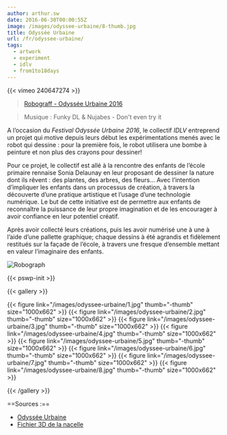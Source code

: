 ```yaml
---
author: arthur.sw
date: 2016-06-30T00:00:55Z
image: /images/odyssee-urbaine/8-thumb.jpg
title: Odyssée Urbaine
url: /fr/odyssee-urbaine/
tags:
  - artwork
  - experiment
  - idlv
  - from1to18days
---
```


{{< vimeo 240647274 >}}

> [Robograff - Odyssée Urbaine 2016](https://vimeo.com/185069455)

> Musique : Funky DL & Nujabes - Don't even try it

A l’occasion du *Festival Odyssée Urbaine 2016*, le collectif *IDLV* entreprend un projet qui motive depuis leurs début les expérimentations menés avec le robot qui dessine : pour la première fois, le robot utilisera une bombe à peinture et non plus des crayons pour dessiner!

Pour ce projet, le collectif est allé à la rencontre des enfants de l’école primaire rennaise Sonia Delaunay en leur proposant de dessiner la nature dont ils rêvent : des plantes, des arbres, des fleurs… Avec l’intention d’impliquer les enfants dans un processus de création, à travers la découverte d’une pratique artistique et l’usage d’une technologie numérique. Le but de cette initiative est de permettre aux enfants de reconnaître la puissance de leur propre imagination et de les encourager à avoir confiance en leur potentiel créatif.

Après avoir collecté leurs créations, puis les avoir numérisé une à une à l’aide d’une pallette graphique; chaque dessins à été agrandis et fidèlement restitués sur la façade de l’école, à travers une fresque d’ensemble mettant en valeur l’imaginaire des enfants.

![Robograph](/images/odyssee-urbaine/logo.jpg)

{{< pswp-init >}}

{{< gallery >}}

{{< figure link="/images/odyssee-urbaine/1.jpg" thumb="-thumb" size="1000x662" >}}
{{< figure link="/images/odyssee-urbaine/2.jpg" thumb="-thumb" size="1000x662" >}}
{{< figure link="/images/odyssee-urbaine/3.jpg" thumb="-thumb" size="1000x662" >}}
{{< figure link="/images/odyssee-urbaine/4.jpg" thumb="-thumb" size="1000x662" >}}
{{< figure link="/images/odyssee-urbaine/5.jpg" thumb="-thumb" size="1000x662" >}}
{{< figure link="/images/odyssee-urbaine/6.jpg" thumb="-thumb" size="1000x662" >}}
{{< figure link="/images/odyssee-urbaine/7.jpg" thumb="-thumb" size="1000x662" >}}
{{< figure link="/images/odyssee-urbaine/8.jpg" thumb="-thumb" size="1000x662" >}}

{{< /gallery >}}

==Sources :==

* <a href="http://www.tourisme-rennes.com/fr/agenda/l-odyssee-urbaine-parcours-artistiques-urbains" traget="newtab">Odyssée Urbaine</a>
* <a href="http://www.thingiverse.com/thing:2304214" traget="newtab">Fichier 3D de la nacelle</a>